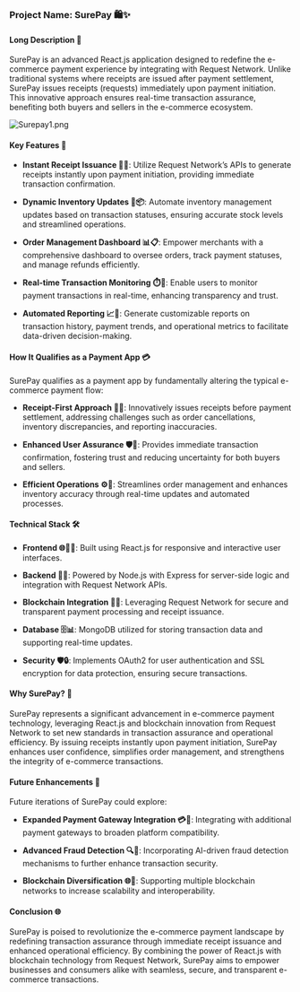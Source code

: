 ### Project Name: SurePay 🛍️✨

#### Long Description 📜

SurePay is an advanced React.js application designed to redefine the e-commerce payment experience by integrating with Request Network. Unlike traditional systems where receipts are issued after payment settlement, SurePay issues receipts (requests) immediately upon payment initiation. This innovative approach ensures real-time transaction assurance, benefiting both buyers and sellers in the e-commerce ecosystem.

![Surepay1.png](https://cdn.dorahacks.io/static/files/1906c9beb971db898fcef864fe69d3a9.png)

#### Key Features 🚀

- **Instant Receipt Issuance 🧾✨**: Utilize Request Network’s APIs to generate receipts instantly upon payment initiation, providing immediate transaction confirmation.
  
- **Dynamic Inventory Updates 🔄📦**: Automate inventory management updates based on transaction statuses, ensuring accurate stock levels and streamlined operations.
  
- **Order Management Dashboard 📊📋**: Empower merchants with a comprehensive dashboard to oversee orders, track payment statuses, and manage refunds efficiently.
  
- **Real-time Transaction Monitoring ⏱️👀**: Enable users to monitor payment transactions in real-time, enhancing transparency and trust.
  
- **Automated Reporting 📈📑**: Generate customizable reports on transaction history, payment trends, and operational metrics to facilitate data-driven decision-making.

#### How It Qualifies as a Payment App 💳

SurePay qualifies as a payment app by fundamentally altering the typical e-commerce payment flow:
  
- **Receipt-First Approach 🧾💡**: Innovatively issues receipts before payment settlement, addressing challenges such as order cancellations, inventory discrepancies, and reporting inaccuracies.
  
- **Enhanced User Assurance 🛡️💼**: Provides immediate transaction confirmation, fostering trust and reducing uncertainty for both buyers and sellers.
  
- **Efficient Operations ⚙️🚀**: Streamlines order management and enhances inventory accuracy through real-time updates and automated processes.

#### Technical Stack 🛠️

- **Frontend 🌐👨‍💻**: Built using React.js for responsive and interactive user interfaces.
  
- **Backend 🚀🔧**: Powered by Node.js with Express for server-side logic and integration with Request Network APIs.
  
- **Blockchain Integration 🔗🔐**: Leveraging Request Network for secure and transparent payment processing and receipt issuance.
  
- **Database 🗄️📊**: MongoDB utilized for storing transaction data and supporting real-time updates.
  
- **Security 🛡️🔒**: Implements OAuth2 for user authentication and SSL encryption for data protection, ensuring secure transactions.

#### Why SurePay? 🌟

SurePay represents a significant advancement in e-commerce payment technology, leveraging React.js and blockchain innovation from Request Network to set new standards in transaction assurance and operational efficiency. By issuing receipts instantly upon payment initiation, SurePay enhances user confidence, simplifies order management, and strengthens the integrity of e-commerce transactions.

#### Future Enhancements 🚀

Future iterations of SurePay could explore:
  
- **Expanded Payment Gateway Integration 💳🔌**: Integrating with additional payment gateways to broaden platform compatibility.
  
- **Advanced Fraud Detection 🔍🤖**: Incorporating AI-driven fraud detection mechanisms to further enhance transaction security.
  
- **Blockchain Diversification 🌐🔄**: Supporting multiple blockchain networks to increase scalability and interoperability.

#### Conclusion 🌐

SurePay is poised to revolutionize the e-commerce payment landscape by redefining transaction assurance through immediate receipt issuance and enhanced operational efficiency. By combining the power of React.js with blockchain technology from Request Network, SurePay aims to empower businesses and consumers alike with seamless, secure, and transparent e-commerce transactions.